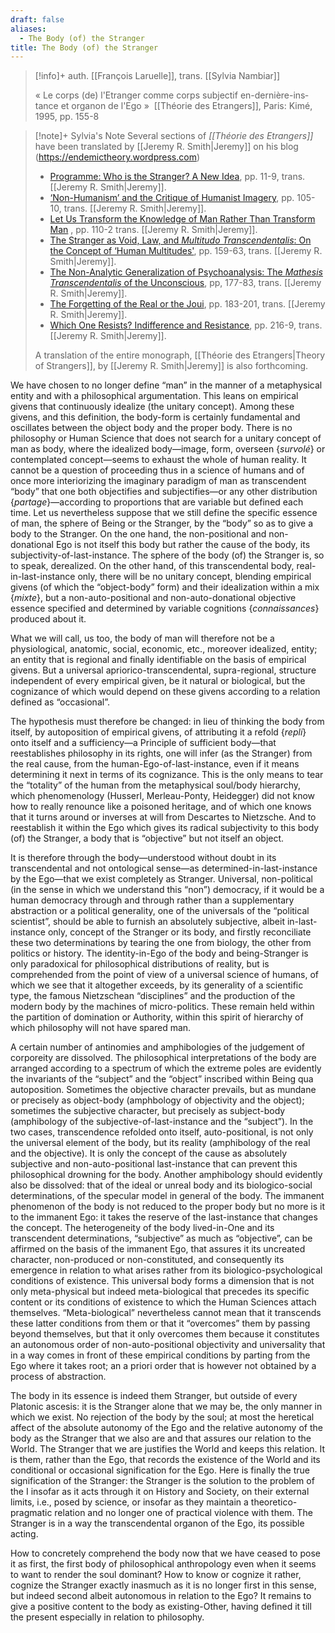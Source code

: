 ```yaml
---
draft: false
aliases:
  - The Body (of) the Stranger
title: The Body (of) the Stranger
---
```

>[!info]+
>auth. [[François Laruelle]], trans. [[Sylvia Nambiar]]
>
>« Le corps (de) l'Etranger comme corps subjectif en-dernière-ins­tance et organon de l'Ego »
> [[Théorie des Etrangers]], Paris: Kimé, 1995, pp. 155-8

>[!note]+ Sylvia's Note
>Several sections of _[[Théorie des Etrangers]]_ have been translated by [[Jeremy R. Smith|Jeremy]] on his blog (https://endemictheory.wordpress.com)
>	
>* [Programme: Who is the Stranger? A New Idea](https://endemictheory.wordpress.com/2021/05/16/translation-of-francois-laruelle-who-is-the-stranger-a-new-idea-from-theorie-des-etrangers-1995/), pp. 11-9, trans. [[Jeremy R. Smith|Jeremy]].
>* [‘Non-Humanism’ and the Critique of Humanist Imagery](https://endemictheory.wordpress.com/2021/01/10/translation-of-francois-laruelle-non-humanism-and-the-critique-of-humanist-imagery/), pp. 105-10, trans. [[Jeremy R. Smith|Jeremy]].
>* [Let Us Transform the Knowledge of Man Rather Than Transform Man](https://endemictheory.wordpress.com/2021/08/30/translation-of-francois-laruelle-let-us-transform-the-knowledge-of-man-rather-than-transform-man-from-theorie-des-etrangers-1995/) , pp. 110-2 trans. [[Jeremy R. Smith|Jeremy]].
>* [The Stranger as Void, Law, and _Multitudo Transcendentalis_: On the Concept of ‘Human Multitudes'](https://endemictheory.wordpress.com/2021/04/09/translation-of-francois-laruelle-the-stranger-as-void-law-and-multitudo-transcendentalis-from-theorie-des-etrangers-1995/), pp. 159-63, trans. [[Jeremy R. Smith|Jeremy]].   
>* [The Non-Analytic Generalization of Psychoanalysis: The _Mathesis Transcendentalis_ of the Unconscious](https://endemictheory.wordpress.com/2023/07/04/translation-of-francois-laruelle-the-non-analytic-generalization-of-psychoanalysis-the-mathesis-transcendentalis-of-the-unconscious-from-theorie-des-etrangers-1995/), pp, 177-83, trans. [[Jeremy R. Smith|Jeremy]].   
>* [The Forgetting of the Real or the Joui](https://endemictheory.wordpress.com/2021/07/03/translation-of-francois-laruelle-the-forgetting-of-the-real-or-the-joui-from-theorie-des-etrangers-1995/), pp. 183-201, trans. [[Jeremy R. Smith|Jeremy]].   
>* [Which One Resists? Indifference and Resistance](https://endemictheory.wordpress.com/2022/10/18/translation-of-francois-laruelle-which-one-resists-indifference-and-resistance-from-theorie-des-etrangers-1995/), pp. 216-9, trans. [[Jeremy R. Smith|Jeremy]]. 
>
>A translation of the entire monograph, [[Théorie des Etrangers|Theory of Strangers]], by [[Jeremy R. Smith|Jeremy]] is also forthcoming.

We have chosen to no longer define “man” in the manner of a metaphysical entity and with a philosophical argumentation. This leans on empirical givens that continuously idealize (the unitary concept). Among these givens, and this definition, the body-form is certainly fundamental and oscillates between the object body and the proper body. There is no philosophy or Human Science that does not search for a unitary concept of man as body, where the idealized body—image, form, overseen {_survolé_} or contemplated concept—seems to exhaust the whole of human reality. It cannot be a question of proceeding thus in a science of humans and of once more interiorizing the imaginary paradigm of man as transcendent “body” that one both objectifies and subjectifies—or any other distribution {_partage_}—according to proportions that are variable but defined each time. Let us nevertheless suppose that we still define the specific essence of man, the sphere of Being or the Stranger, by the “body” so as to give a body to the Stranger. On the one hand, the non-positional and non-donational Ego is not itself this body but rather the cause of the body, its subjectivity-of-last-instance. The sphere of the body (of) the Stranger is, so to speak, derealized. On the other hand, of this transcendental body, real-in-last-instance only, there will be no unitary concept, blending empirical givens (of which the “object-body” form) and their idealization within a mix {_mixte_}, but a non-auto-positional and non-auto-donational objective essence specified and determined by variable cognitions {_connaissances_} produced about it.

What we will call, us too, the body of man will therefore not be a physiological, anatomic, social, economic, etc., moreover idealized, entity; an entity that is regional and finally identifiable on the basis of empirical givens. But a universal apriorico-transcendental, supra-regional, structure independent of every empirical given, be it natural or biological, but the cognizance of which would depend on these givens according to a relation defined as “occasional”.

The hypothesis must therefore be changed: in lieu of thinking the body from itself, by autoposition of empirical givens, of attributing it a refold {_repli_} onto itself and a sufficiency—a Principle of sufficient body—that reestablishes philosophy in its rights, one will infer (as the Stranger) from the real cause, from the human-Ego-of-last-instance, even if it means determining it next in terms of its cognizance. This is the only means to tear the “totality” of the human from the metaphysical soul/body hierarchy, which phenomenology (Husserl, Merleau-Ponty, Heidegger) did not know how to really renounce like a poisoned heritage, and of which one knows that it turns around or inverses at will from Descartes to Nietzsche. And to reestablish it within the Ego which gives its radical subjectivity to this body (of) the Stranger, a body that is “objective” but not itself an object.

It is therefore through the body—understood without doubt in its transcendental and not ontological sense—as determined-in-last-instance by the Ego—that we exist completely as Stranger. Universal, non-political (in the sense in which we understand this “non”) democracy, if it would be a human democracy through and through rather than a supplementary abstraction or a political generality, one of the universals of the “political scientist”, should be able to furnish an absolutely subjective, albeit in-last-instance only, concept of the Stranger or its body, and firstly reconciliate these two determinations by tearing the one from biology, the other from politics or history. The identity-in-Ego of the body and being-Stranger is only paradoxical for philosophical distributions of reality, but is comprehended from the point of view of a universal science of humans, of which we see that it altogether exceeds, by its generality of a scientific type, the famous Nietzschean “disciplines” and the production of the modern body by the machines of micro-politics. These remain held within the partition of domination or Authority, within this spirit of hierarchy of which philosophy will not have spared man.

A certain number of antinomies and amphibologies of the judgement of corporeity are dissolved. The philosophical interpretations of the body are arranged according to a spectrum of which the extreme poles are evidently the invariants of the “subject” and the “object” inscribed within Being qua autoposition. Sometimes the objective character prevails, but as mundane or precisely as object-body (amphbology of objectivity and the object); sometimes the subjective character, but precisely as subject-body (amphibology of the subjective-of-last-instance and the “subject”). In the two cases, transcendence refolded onto itself, auto-positional, is not only the universal element of the body, but its reality (amphibology of the real and the objective). It is only the concept of the cause as absolutely subjective and non-auto-positional last-instance that can prevent this philosophical drowning for the body. Another amphibology should evidently also be dissolved: that of the ideal or unreal body and its biologico-social determinations, of the specular model in general of the body. The immanent phenomenon of the body is not reduced to the proper body but no more is it to the immanent Ego: it takes the reserve of the last-instance that changes the concept. The heterogeneity of the body lived-in-One and its transcendent determinations, “subjective” as much as “objective”, can be affirmed on the basis of the immanent Ego, that assures it its uncreated character, non-produced or non-constituted, and consequently its emergence in relation to what arises rather from its biologico-psychological conditions of existence. This universal body forms a dimension that is not only meta-physical but indeed meta-biological that precedes its specific content or its conditions of existence to which the Human Sciences attach themselves. “Meta-biological” nevertheless cannot mean that it transcends these latter conditions from them or that it “overcomes” them by passing beyond themselves, but that it only overcomes them because it constitutes an autonomous order of non-auto-positional objectivity and universality that in a way comes in front of these empirical conditions by parting from the Ego where it takes root; an a priori order that is however not obtained by a process of abstraction.

The body in its essence is indeed them Stranger, but outside of every Platonic ascesis: it is the Stranger alone that we may be, the only manner in which we exist. No rejection of the body by the soul; at most the heretical affect of the absolute autonomy of the Ego and the relative autonomy of the body as the Stranger that we also are and that assures our relation to the World. The Stranger that we are justifies the World and keeps this relation. It is them, rather than the Ego, that records the existence of the World and its conditional or occasional signification for the Ego. Here is finally the true signification of the Stranger: the Stranger is the solution to the problem of the I insofar as it acts through it on History and Society, on their external limits, i.e., posed by science, or insofar as they maintain a theoretico-pragmatic relation and no longer one of practical violence with them. The Stranger is in a way the transcendental organon of the Ego, its possible acting.

How to concretely comprehend the body now that we have ceased to pose it as first, the first body of philosophical anthropology even when it seems to want to render the soul dominant? How to know or cognize it rather, cognize the Stranger exactly inasmuch as it is no longer first in this sense, but indeed second albeit autonomous in relation to the Ego? It remains to give a positive content to the body as existing-Other, having defined it till the present especially in relation to philosophy.